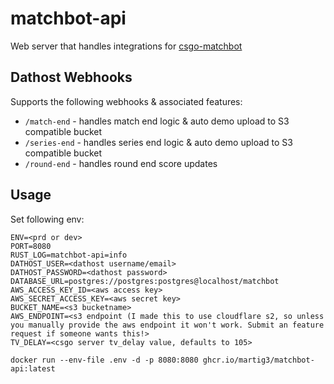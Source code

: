 # matchbot-api

Web server that handles integrations for [csgo-matchbot](https://github.com/martig3/csgo-matchbot)

## Dathost Webhooks

Supports the following webhooks & associated features:

- `/match-end` - handles match end logic & auto demo upload to S3 compatible bucket
- `/series-end` - handles series end logic & auto demo upload to S3 compatible bucket
- `/round-end` - handles round end score updates

## Usage

Set following env:

```dotenv
ENV=<prd or dev>
PORT=8080
RUST_LOG=matchbot-api=info
DATHOST_USER=<dathost username/email>
DATHOST_PASSWORD=<dathost password>
DATABASE_URL=postgres://postgres:postgres@localhost/matchbot
AWS_ACCESS_KEY_ID=<aws access key>
AWS_SECRET_ACCESS_KEY=<aws secret key>
BUCKET_NAME=<s3 bucketname>
AWS_ENDPOINT=<s3 endpoint (I made this to use cloudflare s2, so unless you manually provide the aws endpoint it won't work. Submit an feature request if someone wants this!>
TV_DELAY=<csgo server tv_delay value, defaults to 105>
```

`docker run --env-file .env -d -p 8080:8080 ghcr.io/martig3/matchbot-api:latest`
